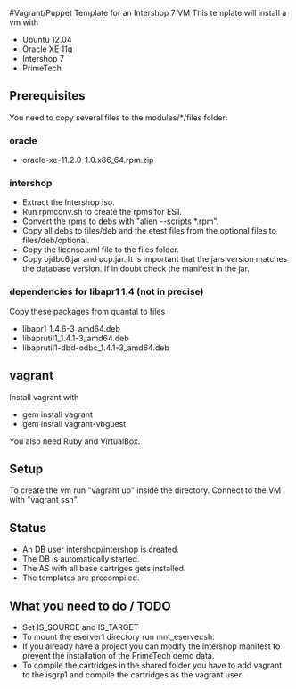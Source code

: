 #Vagrant/Puppet Template for an Intershop 7 VM
This template will install a vm with
* Ubuntu 12.04
* Oracle XE 11g
* Intershop 7
* PrimeTech

## Prerequisites
You need to copy several files to the modules/*/files folder:

### oracle
* oracle-xe-11.2.0-1.0.x86_64.rpm.zip

### intershop
* Extract the Intershop iso.
* Run rpmconv.sh to create the rpms for ES1.
* Convert the rpms to debs with "alien --scripts *.rpm".
* Copy all debs to files/deb and the etest files from the optional files to files/deb/optional.
* Copy the license.xml file to the files folder.
* Copy ojdbc6.jar and ucp.jar. It is important that the jars version matches the database version. If in doubt check the manifest in the jar.

### dependencies for libapr1 1.4 (not in precise) 
Copy these packages from quantal to files
* libapr1_1.4.6-3_amd64.deb
* libaprutil1_1.4.1-3_amd64.deb
* libaprutil1-dbd-odbc_1.4.1-3_amd64.deb

## vagrant
Install vagrant with
* gem install vagrant
* gem install vagrant-vbguest

You also need Ruby and VirtualBox.

## Setup
To create the vm run "vagrant up" inside the directory. Connect to the VM with "vagrant ssh".

## Status
* An DB user intershop/intershop is created.
* The DB is automatically started.
* The AS with all base cartriges gets installed.
* The templates are precompiled.

## What you need to do / TODO
* Set IS_SOURCE and IS_TARGET
* To mount the eserver1 directory run mnt_eserver.sh.
* If you already have a project you can modify the intershop manifest to prevent the installation of the PrimeTech demo data.
* To compile the cartridges in the shared folder you have to add vagrant to the isgrp1 and compile the cartridges as the vagrant user.

